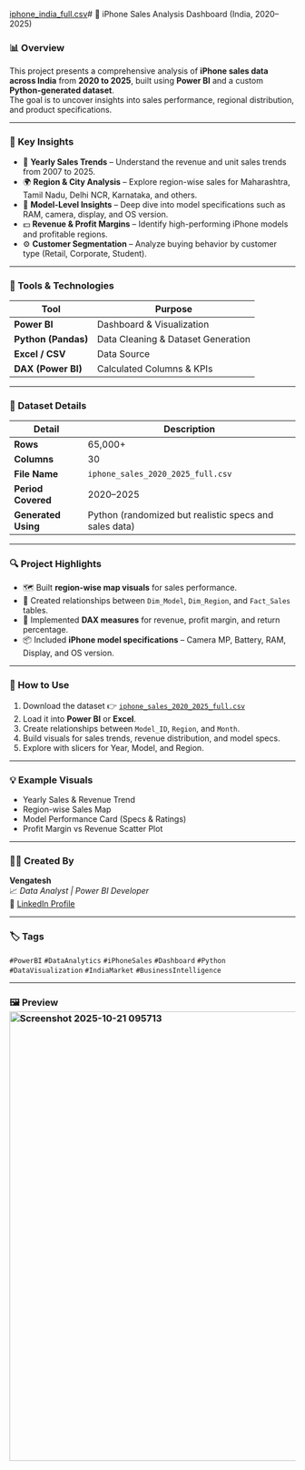 [iphone_india_full.csv](https://github.com/user-attachments/files/23055520/iphone_india_full.csv)# 📱 iPhone Sales Analysis Dashboard (India, 2020–2025)

### 📊 Overview
This project presents a comprehensive analysis of **iPhone sales data across India** from **2020 to 2025**, built using **Power BI** and a custom **Python-generated dataset**.  
The goal is to uncover insights into sales performance, regional distribution, and product specifications.

---

### 🧩 Key Insights
- 📅 **Yearly Sales Trends** – Understand the revenue and unit sales trends from 2007 to 2025.  
- 🌍 **Region & City Analysis** – Explore region-wise sales for Maharashtra, Tamil Nadu, Delhi NCR, Karnataka, and others.  
- 📱 **Model-Level Insights** – Deep dive into model specifications such as RAM, camera, display, and OS version.  
- 💵 **Revenue & Profit Margins** – Identify high-performing iPhone models and profitable regions.  
- ⚙️ **Customer Segmentation** – Analyze buying behavior by customer type (Retail, Corporate, Student).  

---

### 🧮 Tools & Technologies
| Tool | Purpose |
|------|----------|
| **Power BI** | Dashboard & Visualization |
| **Python (Pandas)** | Data Cleaning & Dataset Generation |
| **Excel / CSV** | Data Source |
| **DAX (Power BI)** | Calculated Columns & KPIs |

---

### 📂 Dataset Details
| Detail | Description |
|--------|--------------|
| **Rows** | 65,000+ |
| **Columns** | 30 |
| **File Name** | `iphone_sales_2020_2025_full.csv` |
| **Period Covered** | 2020–2025 |
| **Generated Using** | Python (randomized but realistic specs and sales data) |

---

### 🔍 Project Highlights
- 🗺️ Built **region-wise map visuals** for sales performance.  
- 🔗 Created relationships between `Dim_Model`, `Dim_Region`, and `Fact_Sales` tables.  
- 🧾 Implemented **DAX measures** for revenue, profit margin, and return percentage.  
- 📦 Included **iPhone model specifications** – Camera MP, Battery, RAM, Display, and OS version.  

---

### 🧠 How to Use
1. Download the dataset 👉 [`iphone_sales_2020_2025_full.csv`](./iphone_sales_2020_2025_full.csv)
2. Load it into **Power BI** or **Excel**.
3. Create relationships between `Model_ID`, `Region`, and `Month`.
4. Build visuals for sales trends, revenue distribution, and model specs.
5. Explore with slicers for Year, Model, and Region.

---

### 💡 Example Visuals
- Yearly Sales & Revenue Trend  
- Region-wise Sales Map  
- Model Performance Card (Specs & Ratings)  
- Profit Margin vs Revenue Scatter Plot  

---

### 🧑‍💻 Created By
**Vengatesh**  
📈 *Data Analyst | Power BI Developer*  
🔗 [LinkedIn Profile](https://www.linkedin.com/in/vengatesh-a-3549922a2/?originalSubdomain=in)  

---

### 🏷️ Tags
`#PowerBI` `#DataAnalytics` `#iPhoneSales` `#Dashboard` `#Python` `#DataVisualization` `#IndiaMarket` `#BusinessIntelligence`

---

### 🖼️ Preview<img width="1418" height="790" alt="Screenshot 2025-10-21 095713" src="https://github.com/user-attachments/assets/9da9b3ea-fe3d-4e26-900a-f8c06ccec2bd" />


